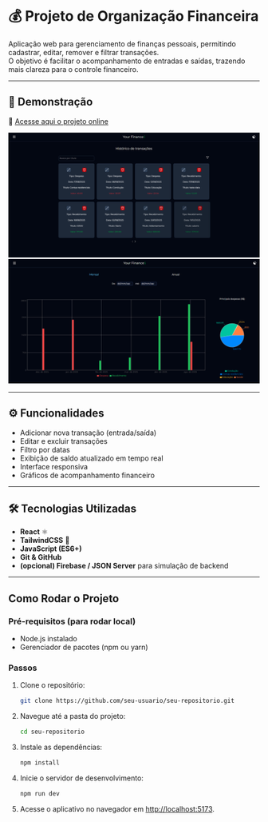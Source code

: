 # 💰 Projeto de Organização Financeira

Aplicação web para gerenciamento de finanças pessoais, permitindo cadastrar, editar, remover e filtrar transações.  
O objetivo é facilitar o acompanhamento de entradas e saídas, trazendo mais clareza para o controle financeiro.

---

## 🚀 Demonstração

🔗 [Acesse aqui o projeto online](https://yourfinancess.netlify.app/)

<p align="center">
  <img src="./prints/trsList.png" alt="Preview do Projeto" width="800"/>
  <img src="./prints/chart.png" alt="Preview do Projeto" width="800"/>
</p>

---

## ⚙️ Funcionalidades

- Adicionar nova transação (entrada/saída)  
- Editar e excluir transações  
- Filtro por datas  
- Exibição de saldo atualizado em tempo real  
- Interface responsiva  
- Gráficos de acompanhamento financeiro 

---

## 🛠️ Tecnologias Utilizadas

- **React** ⚛️  
- **TailwindCSS** 🎨  
- **JavaScript (ES6+)**  
- **Git & GitHub**  
- **(opcional) Firebase / JSON Server** para simulação de backend  

---

## Como Rodar o Projeto

### Pré-requisitos (para rodar local)

- Node.js instalado
- Gerenciador de pacotes (npm ou yarn)

### Passos

1. Clone o repositório:
   ```bash
   git clone https://github.com/seu-usuario/seu-repositorio.git
   ```
2. Navegue até a pasta do projeto:
   ```bash
   cd seu-repositorio
   ```
3. Instale as dependências:
   ```bash
   npm install
   ```
4. Inicie o servidor de desenvolvimento:
   ```bash
   npm run dev
   ```
5. Acesse o aplicativo no navegador em [http://localhost:5173](http://localhost:5173).
